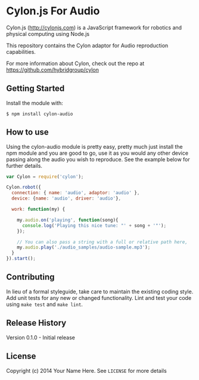 # Cylon.js For Audio

Cylon.js (http://cylonjs.com) is a JavaScript framework for robotics and
physical computing using Node.js

This repository contains the Cylon adaptor for Audio reproduction capabilities.

For more information about Cylon, check out the repo at
https://github.com/hybridgroup/cylon

## Getting Started

Install the module with:

    $ npm install cylon-audio

## How to use

Using the cylon-audio module is pretty easy, pretty much just install the npm module
and you are good to go, use it as you would any other device passing along the audio
you wish to reproduce. See the example below for further details.

```javascript
var Cylon = require('cylon');

Cylon.robot({
  connection: { name: 'audio', adaptor: 'audio' },
  device: {name: 'audio', driver: 'audio'},

  work: function(my) {

    my.audio.on('playing', function(song){
      console.log('Playing this nice tune: "' + song + '"');
    });

    // You can also pass a string with a full or relative path here,
    my.audio.play('./audio_samples/audio-sample.mp3');
  }
}).start(); 
```

## Contributing

In lieu of a formal styleguide, take care to maintain the existing coding style.
Add unit tests for any new or changed functionality. Lint and test your code
using `make test` and `make lint`.

## Release History

Version 0.1.0 - Initial release

## License

Copyright (c) 2014 Your Name Here. See `LICENSE` for more details
